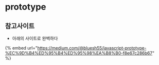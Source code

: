 # prototype

##  참고사이트

*  아래의 사이트로 완벽하다

{% embed url="https://medium.com/@bluesh55/javascript-prototype-%EC%9D%B4%ED%95%B4%ED%95%98%EA%B8%B0-f8e67c286b67" %}



